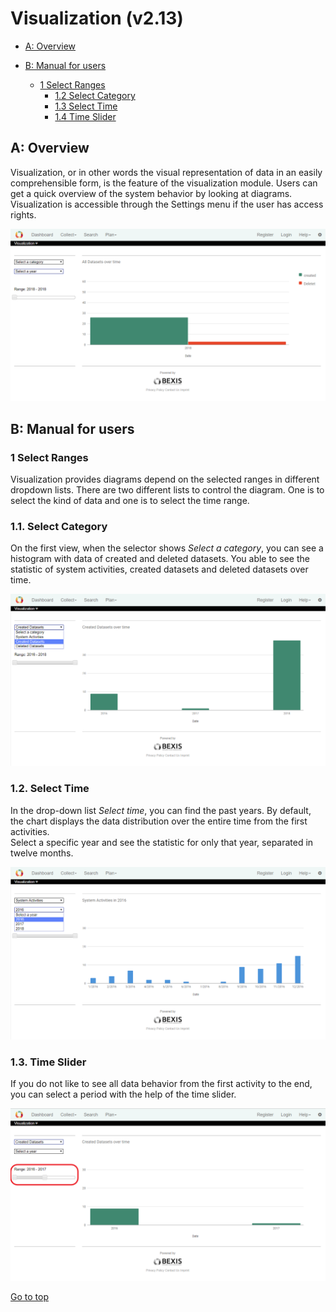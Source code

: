 # Visualization (v2.13)

<!-- TOC -->

- [A: Overview](#a-overview)

- [B: Manual for users](#b-manual-for-users)
	- [1 Select Ranges](#1-select-ranges)
		- [1.2 Select Category](#11-select-category)
		- [1.3 Select Time](#12-select-time)
		- [1.4 Time Slider](#13-time-slider)

<!-- /TOC -->

## A: Overview

Visualization, or in other words the visual representation of data in an easily comprehensible form, is the feature of the visualization module. Users can get a quick overview of the system behavior by looking at diagrams. Visualization is accessible through the Settings menu if the user has access rights.  

![all](./Images/ui.png)

## B: Manual for users

### 1 Select Ranges

Visualization provides diagrams depend on the selected ranges in different dropdown lists. There are two different lists to control the diagram. One is to select the kind of data and one is to select the time range.  

### 1.1. Select Category

On the first view, when the selector shows *Select a category*, you can see a histogram with data of created and deleted datasets. You able to see the statistic of system activities, created datasets and deleted datasets over time.  

![all](./Images/ui_category.png)

### 1.2. Select Time

In the drop-down list *Select time*, you can find the past years. By default, the chart displays the data distribution over the entire time from the first activities.  
Select a specific year and see the statistic for only that year, separated in twelve months.  

![all](./Images/ui_year.png)

### 1.3. Time Slider

If you do not like to see all data behavior from the first activity to the end, you can select a period with the help of the time slider.

![all](./Images/ui_slider.png)


[Go to top](#a-overview)
